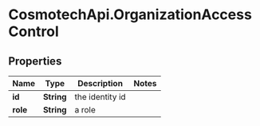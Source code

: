 # CosmotechApi.OrganizationAccessControl

## Properties

Name | Type | Description | Notes
------------ | ------------- | ------------- | -------------
**id** | **String** | the identity id | 
**role** | **String** | a role | 


